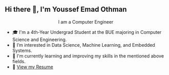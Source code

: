 ## Hi there 👋, I'm Youssef Emad Othman
<div align="center">
 
 I am a Computer Engineer
 </div>

- 🎓 I'm a 4th-Year Undergrad Student at the BUE majoring in Computer Science and Engineering.
- 🤝 I’m interested in Data Science, Machine Learning, and Embedded Systems.
- 🌱 I'm currently learning and improving my skills in the mentioned above fields.
- 📄 [View my Resume](Resume.pdf)
